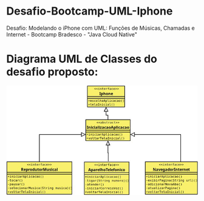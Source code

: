 # Desafio-Bootcamp-UML-Iphone
Desafio: Modelando o iPhone com UML: Funções de Músicas, Chamadas e Internet - Bootcamp Bradesco - "Java Cloud Native"


# Diagrama UML de Classes do desafio proposto:
<img src="https://github.com/AngelaBruh/Desafio-Bootcamp-UML-Iphone/blob/main/DiagramaUML.jpeg" alt="Diagrama de Classes">
